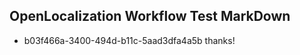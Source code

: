 ## OpenLocalization Workflow Test MarkDown
* b03f466a-3400-494d-b11c-5aad3dfa4a5b thanks!

<!--HONumber=Jul16_HO4-->


